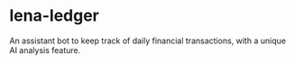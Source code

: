 # lena-ledger
An assistant bot to keep track of daily financial transactions, with a unique AI analysis feature.
